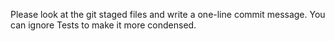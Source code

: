 Please look at the git staged files and write a one-line commit message. You can ignore Tests to make it more condensed.
